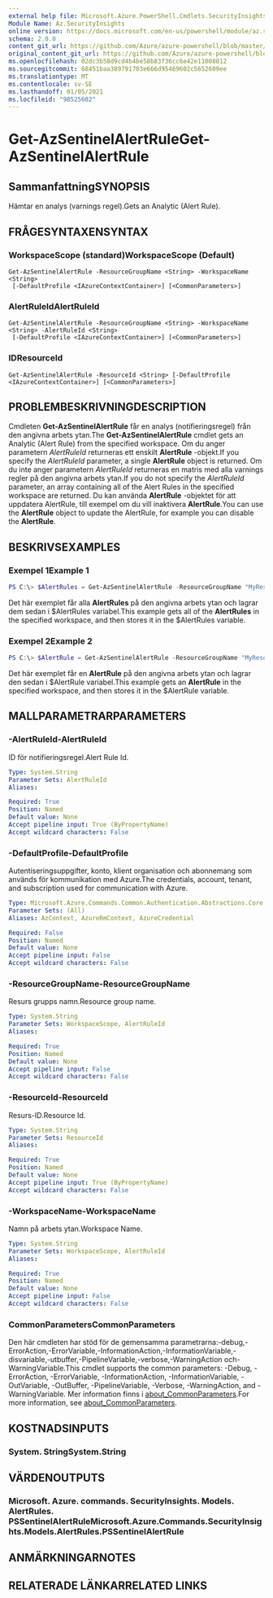 ```yaml
---
external help file: Microsoft.Azure.PowerShell.Cmdlets.SecurityInsights.dll-Help.xml
Module Name: Az.SecurityInsights
online version: https://docs.microsoft.com/en-us/powershell/module/az.securityinsights/get-azsentinelalertrule
schema: 2.0.0
content_git_url: https://github.com/Azure/azure-powershell/blob/master/src/SecurityInsights/SecurityInsights/help/Get-AzSentinelAlertRule.md
original_content_git_url: https://github.com/Azure/azure-powershell/blob/master/src/SecurityInsights/SecurityInsights/help/Get-AzSentinelAlertRule.md
ms.openlocfilehash: 02dc3b58d9cd4b4be58b83f36cc6e42e11008812
ms.sourcegitcommit: 68451baa389791703e666d95469602c5652609ee
ms.translationtype: MT
ms.contentlocale: sv-SE
ms.lasthandoff: 01/05/2021
ms.locfileid: "98525602"
---
```

# <span data-ttu-id="fa29d-101">Get-AzSentinelAlertRule</span><span class="sxs-lookup"><span data-stu-id="fa29d-101">Get-AzSentinelAlertRule</span></span>

## <span data-ttu-id="fa29d-102">Sammanfattning</span><span class="sxs-lookup"><span data-stu-id="fa29d-102">SYNOPSIS</span></span>
<span data-ttu-id="fa29d-103">Hämtar en analys (varnings regel).</span><span class="sxs-lookup"><span data-stu-id="fa29d-103">Gets an Analytic (Alert Rule).</span></span>

## <span data-ttu-id="fa29d-104">FRÅGESYNTAXEN</span><span class="sxs-lookup"><span data-stu-id="fa29d-104">SYNTAX</span></span>

### <span data-ttu-id="fa29d-105">WorkspaceScope (standard)</span><span class="sxs-lookup"><span data-stu-id="fa29d-105">WorkspaceScope (Default)</span></span>
```
Get-AzSentinelAlertRule -ResourceGroupName <String> -WorkspaceName <String>
 [-DefaultProfile <IAzureContextContainer>] [<CommonParameters>]
```

### <span data-ttu-id="fa29d-106">AlertRuleId</span><span class="sxs-lookup"><span data-stu-id="fa29d-106">AlertRuleId</span></span>
```
Get-AzSentinelAlertRule -ResourceGroupName <String> -WorkspaceName <String> -AlertRuleId <String>
 [-DefaultProfile <IAzureContextContainer>] [<CommonParameters>]
```

### <span data-ttu-id="fa29d-107">ID</span><span class="sxs-lookup"><span data-stu-id="fa29d-107">ResourceId</span></span>
```
Get-AzSentinelAlertRule -ResourceId <String> [-DefaultProfile <IAzureContextContainer>] [<CommonParameters>]
```

## <span data-ttu-id="fa29d-108">PROBLEMBESKRIVNING</span><span class="sxs-lookup"><span data-stu-id="fa29d-108">DESCRIPTION</span></span>
<span data-ttu-id="fa29d-109">Cmdleten **Get-AzSentinelAlertRule** får en analys (notifieringsregel) från den angivna arbets ytan.</span><span class="sxs-lookup"><span data-stu-id="fa29d-109">The **Get-AzSentinelAlertRule** cmdlet gets an Analytic (Alert Rule) from the specified workspace.</span></span>
<span data-ttu-id="fa29d-110">Om du anger parametern *AlertRuleId* returneras ett enskilt **AlertRule** -objekt.</span><span class="sxs-lookup"><span data-stu-id="fa29d-110">If you specify the *AlertRuleId* parameter, a single **AlertRule** object is returned.</span></span>
<span data-ttu-id="fa29d-111">Om du inte anger parametern *AlertRuleId* returneras en matris med alla varnings regler på den angivna arbets ytan.</span><span class="sxs-lookup"><span data-stu-id="fa29d-111">If you do not specify the *AlertRuleId* parameter, an array containing all of the Alert Rules in the specified workspace are returned.</span></span>
<span data-ttu-id="fa29d-112">Du kan använda **AlertRule** -objektet för att uppdatera AlertRule, till exempel om du vill inaktivera **AlertRule**.</span><span class="sxs-lookup"><span data-stu-id="fa29d-112">You can use the **AlertRule** object to update the AlertRule, for example you can disable the **AlertRule**.</span></span>

## <span data-ttu-id="fa29d-113">BESKRIVS</span><span class="sxs-lookup"><span data-stu-id="fa29d-113">EXAMPLES</span></span>

### <span data-ttu-id="fa29d-114">Exempel 1</span><span class="sxs-lookup"><span data-stu-id="fa29d-114">Example 1</span></span>
```powershell
PS C:\> $AlertRules = Get-AzSentinelAlertRule -ResourceGroupName "MyResourceGroup" -WorkspaceName "MyWorkspaceName"
```

<span data-ttu-id="fa29d-115">Det här exemplet får alla **AlertRules** på den angivna arbets ytan och lagrar dem sedan i $AlertRules variabel.</span><span class="sxs-lookup"><span data-stu-id="fa29d-115">This example gets all of the **AlertRules** in the specified workspace, and then stores it in the $AlertRules variable.</span></span>

### <span data-ttu-id="fa29d-116">Exempel 2</span><span class="sxs-lookup"><span data-stu-id="fa29d-116">Example 2</span></span>
```powershell
PS C:\> $AlertRule = Get-AzSentinelAlertRule -ResourceGroupName "MyResourceGroup" -WorkspaceName "MyWorkspaceName" -AlertRuleId "MyAlertRuleId"
```

<span data-ttu-id="fa29d-117">Det här exemplet får en **AlertRule** på den angivna arbets ytan och lagrar den sedan i $AlertRule variabel.</span><span class="sxs-lookup"><span data-stu-id="fa29d-117">This example gets an **AlertRule** in the specified workspace, and then stores it in the $AlertRule variable.</span></span>

## <span data-ttu-id="fa29d-118">MALLPARAMETRAR</span><span class="sxs-lookup"><span data-stu-id="fa29d-118">PARAMETERS</span></span>

### <span data-ttu-id="fa29d-119">-AlertRuleId</span><span class="sxs-lookup"><span data-stu-id="fa29d-119">-AlertRuleId</span></span>
<span data-ttu-id="fa29d-120">ID för notifieringsregel.</span><span class="sxs-lookup"><span data-stu-id="fa29d-120">Alert Rule Id.</span></span>

```yaml
Type: System.String
Parameter Sets: AlertRuleId
Aliases:

Required: True
Position: Named
Default value: None
Accept pipeline input: True (ByPropertyName)
Accept wildcard characters: False
```

### <span data-ttu-id="fa29d-121">-DefaultProfile</span><span class="sxs-lookup"><span data-stu-id="fa29d-121">-DefaultProfile</span></span>
<span data-ttu-id="fa29d-122">Autentiseringsuppgifter, konto, klient organisation och abonnemang som används för kommunikation med Azure.</span><span class="sxs-lookup"><span data-stu-id="fa29d-122">The credentials, account, tenant, and subscription used for communication with Azure.</span></span>

```yaml
Type: Microsoft.Azure.Commands.Common.Authentication.Abstractions.Core.IAzureContextContainer
Parameter Sets: (All)
Aliases: AzContext, AzureRmContext, AzureCredential

Required: False
Position: Named
Default value: None
Accept pipeline input: False
Accept wildcard characters: False
```

### <span data-ttu-id="fa29d-123">-ResourceGroupName</span><span class="sxs-lookup"><span data-stu-id="fa29d-123">-ResourceGroupName</span></span>
<span data-ttu-id="fa29d-124">Resurs grupps namn.</span><span class="sxs-lookup"><span data-stu-id="fa29d-124">Resource group name.</span></span>

```yaml
Type: System.String
Parameter Sets: WorkspaceScope, AlertRuleId
Aliases:

Required: True
Position: Named
Default value: None
Accept pipeline input: False
Accept wildcard characters: False
```

### <span data-ttu-id="fa29d-125">-ResourceId</span><span class="sxs-lookup"><span data-stu-id="fa29d-125">-ResourceId</span></span>
<span data-ttu-id="fa29d-126">Resurs-ID.</span><span class="sxs-lookup"><span data-stu-id="fa29d-126">Resource Id.</span></span>

```yaml
Type: System.String
Parameter Sets: ResourceId
Aliases:

Required: True
Position: Named
Default value: None
Accept pipeline input: True (ByPropertyName)
Accept wildcard characters: False
```

### <span data-ttu-id="fa29d-127">-WorkspaceName</span><span class="sxs-lookup"><span data-stu-id="fa29d-127">-WorkspaceName</span></span>
<span data-ttu-id="fa29d-128">Namn på arbets ytan.</span><span class="sxs-lookup"><span data-stu-id="fa29d-128">Workspace Name.</span></span>

```yaml
Type: System.String
Parameter Sets: WorkspaceScope, AlertRuleId
Aliases:

Required: True
Position: Named
Default value: None
Accept pipeline input: False
Accept wildcard characters: False
```

### <span data-ttu-id="fa29d-129">CommonParameters</span><span class="sxs-lookup"><span data-stu-id="fa29d-129">CommonParameters</span></span>
<span data-ttu-id="fa29d-130">Den här cmdleten har stöd för de gemensamma parametrarna:-debug,-ErrorAction,-ErrorVariable,-InformationAction,-InformationVariable,-disvariable,-utbuffer,-PipelineVariable,-verbose,-WarningAction och-WarningVariable.</span><span class="sxs-lookup"><span data-stu-id="fa29d-130">This cmdlet supports the common parameters: -Debug, -ErrorAction, -ErrorVariable, -InformationAction, -InformationVariable, -OutVariable, -OutBuffer, -PipelineVariable, -Verbose, -WarningAction, and -WarningVariable.</span></span> <span data-ttu-id="fa29d-131">Mer information finns i [about_CommonParameters](http://go.microsoft.com/fwlink/?LinkID=113216).</span><span class="sxs-lookup"><span data-stu-id="fa29d-131">For more information, see [about_CommonParameters](http://go.microsoft.com/fwlink/?LinkID=113216).</span></span>

## <span data-ttu-id="fa29d-132">KOSTNADS</span><span class="sxs-lookup"><span data-stu-id="fa29d-132">INPUTS</span></span>

### <span data-ttu-id="fa29d-133">System. String</span><span class="sxs-lookup"><span data-stu-id="fa29d-133">System.String</span></span>
## <span data-ttu-id="fa29d-134">VÄRDEN</span><span class="sxs-lookup"><span data-stu-id="fa29d-134">OUTPUTS</span></span>

### <span data-ttu-id="fa29d-135">Microsoft. Azure. commands. SecurityInsights. Models. AlertRules. PSSentinelAlertRule</span><span class="sxs-lookup"><span data-stu-id="fa29d-135">Microsoft.Azure.Commands.SecurityInsights.Models.AlertRules.PSSentinelAlertRule</span></span>
## <span data-ttu-id="fa29d-136">ANMÄRKNINGAR</span><span class="sxs-lookup"><span data-stu-id="fa29d-136">NOTES</span></span>

## <span data-ttu-id="fa29d-137">RELATERADE LÄNKAR</span><span class="sxs-lookup"><span data-stu-id="fa29d-137">RELATED LINKS</span></span>
